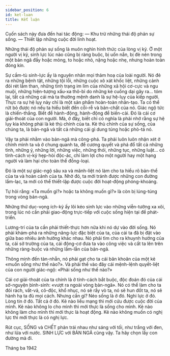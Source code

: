 ```yaml
---
sidebar_position: 6
id: ket-luan
title: Kết luận
---
```


Cuốn sách này đưa đến hai tác động:
— Khu trừ những thái độ phản sự sống.
— Thiết lập những cuộc đời linh hoạt.

Những thái độ phản sự sống là muôn nghìn hình thức của lòng vị kỷ. Ở một người vị kỷ, sinh lực lúc nào cũng bị ràng buộc, bị uốn nắn, bị đè nén trong một bản ngã đầy hoặc mỏng, to hoặc nhỏ, nặng hoặc nhẹ, nhưng hoàn toàn đóng kín.

Sự cầm-tù sinh-lực ấy là nguyên nhân mọi thảm hoạ của loài người. Nó đẻ ra những bệnh tật, những tội lỗi, những cuộc xô xát khốc liệt, những cảnh đói rét lầm than, những tình trạng im lìm của những xã hội cơ-cực và ngu muội, những hiện-tượng xấu-xa thô-bỉ do những kẻ cuồng dại gây ra... tóm lại, tất cả những cái mà ta thường mệnh danh là sự hệ-lụy của kiếp người. Thực ra sự hệ lụy này chỉ là một sản phẩm hoàn-toàn nhân-tạo. Ta có thể rứt bỏ được nó nếu ta hiểu biết đến cỗi-rễ và bản-chất của nó. Giác ngộ tức là chiến-thắng. Biết để hành-động, hành-động để biến-cải. Đó là cái cơ giải-thoát của con người. Mà, ở đây, biết chỉ có nghĩa là phải nhớ rằng sự hệ lụy kia không phải là kẻ thù chính của ta. Kẻ thù chính của sự sống, của chúng ta, là bản-ngã và tất cả những cái gì dung túng hoặc phò-tá nó.

Vậy ta phải nhằm vào bản-ngã mà công-phá. Ta phải luôn luôn nhận xét ở chính mình ta và ở chung quanh ta, để cương quyết và phá đổ tất cả những tình, những ý, những lời, những việc, những thói, những tục, những luật... có tính-cách vị-kỷ hẹp-hòi độc-ác, chỉ làm lợi cho một người hay một hạng người và làm hại cho toàn thể đồng-loại.

Đó là một sự giác-ngộ sâu xa và mãnh-liệt nó làm cho ta hiểu rõ bản-thể của ta và hoàn cảnh của ta. Nhờ đó, ta mới tránh được những con đường lầm-lạc, ta mới có thể thiết-lập được cuộc đời hoạt-động phóng-khoáng.

Tự hỏi rằng: «Ta muốn gì?» hoặc ta không muốn gì?» là còn bị lúng-túng trong vòng bản-ngã.

Những thứ dục-vọng ích-kỷ ấy lôi kéo sinh lực vào những viễn-tưởng xa xôi, trong lúc nó cần phải giao-động trực-tiếp với cuộc sống hiện tại để phát-triển.

Lương-trí của ta cần phải thiết-thực hơn nữa khi nó dự vào đời sống. Nó phải khám-phá ra những năng-lực đặc biệt của ta, của cái ta đã bị đặt vào giữa bao nhiêu ảnh hưởng khác nhau. Nó phải tìm cho ra khuynh hướng của ta, cái sở trường của ta, cái động-cơ đưa ta vào công việc và cất ta lên trên những ràng-buộc và những lầm-lẫn của bản-ngã.

Thông minh đến tàn-nhẫn, nó phải gạt cho ta cái băn khoăn của một kẻ «muốn sống như thế nào?». Và phải thế vào đây cái mệnh-lệnh quyết-liệt của con người giác-ngộ: «Phải sống như thế nào?»

Cái cơ giải-thoát của ta chính là ở tính-cách bắt buộc, độc đoán đó của cái sở-nguyện bình-sinh: «vượt ra ngoài vòng bản-ngã». Nó có thể làm cho ta đói rách, vất-vả, cô-độc, khổ nhục, nó sẽ rầy vò ta, nó sẽ hun đốt ta, nó sẽ hành hạ ta đủ mọi cách. Nhưng cần gì? Nẻo sống là ở đó. Nghi lực ở đó. Lòng tin ở đó. Tất cả ở đó. Kẻ nào liều mạng thì mới cứu được cuộc đời của mình. Kẻ nào không lo cho mình thì mới thực là sống cho mình. Kẻ nào không làm cho mình thì mới thực là hoạt động. Kẻ nào không muốn có nghị lực thì mới thực là có nghị lực.

Rút cục, SỐNG và CHẾT phản trái nhau như sáng với tối, như trắng với đen, như lửa với nước. SINH LỰC với BẢN NGÃ cũng vậy. Ta hãy chọn lấy con đường mà đi.

Tháng ba 1942